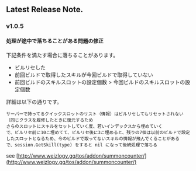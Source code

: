 ## Latest Release Note.

### v1.0.5

#### 処理が途中で落ちることがある問題の修正

下記条件を満たす場合に落ちることがあります。

- ビルリセした
- 前回ビルドで取得したスキルが今回ビルドで取得していない
- 前回ビルドのスキルスロットの設定個数 > 今回ビルドのスキルスロットの設定個数

詳細は以下の通りです。

```
サーバーで持ってるクイックスロットのリスト（情報）はビルリセしてもリセットされない
（同じクラスを履修したときに復元するため
さらのスロットにスキルをセットしていく度、若いインデックスから埋めていく
で、ビルリセ前に10こ埋めてて、ビルリセ後に3こ埋めると、残りの7個は以前のビルドで設定したスロットとなるため、今のビルドで取ってないスキルの情報が飛んでくることがある で、session.GetSkill(type) をすると nil になって後続処理で落ちる
```

see [http://www.weizlogy.gq/tos/addon/summoncounter/](http://www.weizlogy.gq/tos/addon/summoncounter/)